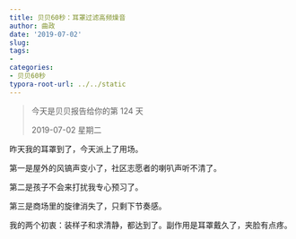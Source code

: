 ```yaml
---
title: 贝贝60秒：耳罩过滤高频燥音
author: 曲政
date: '2019-07-02'
slug: 
tags:
- 
categories:
- 贝贝60秒
typora-root-url: ../../static
---
```


>   今天是贝贝报告给你的第 124 天
>
>   2019-07-02 星期二

昨天我的耳罩到了，今天派上了用场。

第一是屋外的风镐声变小了，社区志愿者的喇叭声听不清了。

第二是孩子不会来打扰我专心预习了。

第三是商场里的旋律消失了，只剩下节奏感。

我的两个初衷：装样子和求清静，都达到了。副作用是耳罩戴久了，夹脸有点疼。